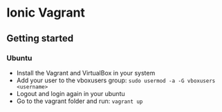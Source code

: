 # Ionic Vagrant

## Getting started

### Ubuntu

- Install the Vagrant and VirtualBox in your system
- Add your user to the vboxusers group: ```sudo usermod -a -G vboxusers <username>```
- Logout and login again in your ubuntu
- Go to the vagrant folder and run: ```vagrant up```
